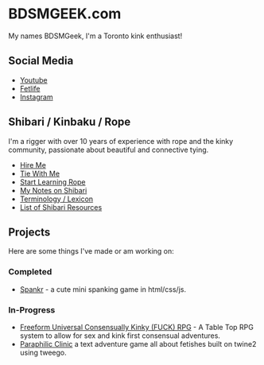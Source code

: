 <!-- markdownlint-disable -->
<head>
  <link rel="shortcut icon" type="image/png" href="/assets/img/favicon.ico">
</head>
<!-- markdownlint-enable -->

# BDSMGEEK.com

My names BDSMGeek, I'm a Toronto kink enthusiast!

## Social Media

- [Youtube](https://www.youtube.com/bdsmgeek)
- [Fetlife](https://fetlife.com/users/1046777)
- [Instagram](https://www.instagram.com/bdsmgeek/)

## Shibari / Kinbaku / Rope

I'm a rigger with over 10 years of experience with rope and the kinky community, passionate about beautiful and connective tying.

- [Hire Me](/shibari/hire)
- [Tie With Me](/shibari/me)
- [Start Learning Rope](/shibari/start/)
- [My Notes on Shibari](/shibari)
- [Terminology / Lexicon](/shibari/terms)
- [List of Shibari Resources](/shibari/resources)

## Projects

Here are some things I've made or am working on:

### Completed

- [Spankr](https://bdsmgeek.github.io/spankr/) - a cute mini spanking game in html/css/js.

### In-Progress

- [Freeform Universal Consensually Kinky (FUCK) RPG](https://bdsmgeek.github.io/fuck-rpg/) - A Table Top RPG system to allow for sex and kink first consensual adventures.
- [Paraphilic Clinic](https://bdsmgeek.github.io/paraphilic-clinic/) a text adventure game all about fetishes built on twine2 using tweego.
